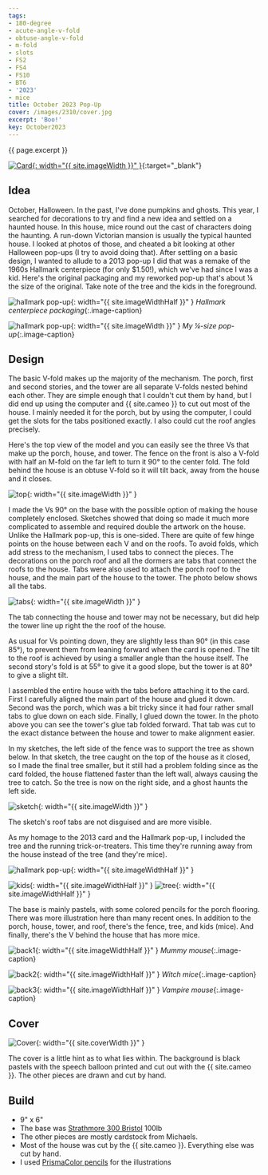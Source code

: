 ```yaml
---
tags:
- 180-degree
- acute-angle-v-fold
- obtuse-angle-v-fold
- m-fold
- slots
- FS2
- FS4
- FS10
- BT6
- '2023'
- mice
title: October 2023 Pop-Up
cover: /images/2310/cover.jpg
excerpt: 'Boo!'
key: October2023
---
```

{{ page.excerpt }}

[![Card]({{site.baseurl}}/images/2310/popup.gif){: width="{{ site.imageWidth }}" }](/images/2310/popup.gif "Click to replay in a new tab"){:target="_blank"}

## Idea

October, Halloween. In the past, I've done pumpkins and ghosts. This year, I searched for decorations to try and find a new idea and settled on a haunted house. In this house, mice round out the cast of characters doing the haunting. A run-down Victorian mansion is usually the typical haunted house. I looked at photos of those, and cheated a bit looking at other Halloween pop-ups (I try to avoid doing that). After settling on a basic design, I wanted to allude to a 2013 pop-up I did that was a remake of the 1960s Hallmark centerpiece (for only $1.50!), which we've had since I was a kid. Here's the original packaging and my reworked pop-up that's about &frac14; the size of the original. Take note of the tree and the kids in the foreground.

![hallmark pop-up]({{site.baseurl}}/images/2310/hallmark-cover.jpg){: width="{{ site.imageWidthHalf }}" }
*Hallmark centerpiece packaging*{:.image-caption}

![hallmark pop-up]({{site.baseurl}}/images/2310/remake-pop-up.jpg){: width="{{ site.imageWidth }}" }
*My &frac14;-size pop-up*{:.image-caption}

## Design

The basic V-fold makes up the majority of the mechanism. The porch, first and second stories, and the tower are all separate V-folds nested behind each other. They are simple enough that I couldn't cut them by hand, but I did end up using the computer and {{ site.cameo }} to cut out most of the house. I mainly needed it for the porch, but by using the computer, I could get the slots for the tabs positioned exactly. I also could cut the roof angles precisely.

Here's the top view of the model and you can easily see the three Vs that make up the porch, house, and tower. The fence on the front is also a V-fold with half an M-fold on the far left to turn it 90&deg; to the center fold. The fold behind the house is an obtuse V-fold so it will tilt back, away from the house and it closes.

![top]({{site.baseurl}}/images/2310/top.jpg){: width="{{ site.imageWidth }}" }

I made the Vs 90&deg; on the base with the possible option of making the house completely enclosed. Sketches showed that doing so made it much more complicated to assemble and required double the artwork on the house. Unlike the Hallmark pop-up, this is one-sided. There are quite of few hinge points on the house between each V and on the roofs. To avoid folds, which add stress to the mechanism, I used tabs to connect the pieces. The decorations on the porch roof and all the dormers are tabs that connect the roofs to the house. Tabs were also used to attach the porch roof to the house, and the main part of the house to the tower. The photo below shows all the tabs.

![tabs]({{site.baseurl}}/images/2310/tabs.jpg){: width="{{ site.imageWidth }}" }

The tab connecting the house and tower may not be necessary, but did help the tower line up right the the roof of the house.

As usual for Vs pointing down, they are slightly less than 90&deg; (in this case 85&deg;), to prevent them from leaning forward when the card is opened. The tilt to the roof is achieved by using a smaller angle than the house itself. The second story's fold is at 55&deg; to give it a good slope, but the tower is at 80&deg; to give a slight tilt.

I assembled the entire house with the tabs before attaching it to the card. First I carefully aligned the main part of the house and glued it down. Second was the porch, which was a bit tricky since it had four rather small tabs to glue down on each side. Finally, I glued down the tower. In the photo above you can see the tower's glue tab folded forward. That tab was cut to the exact distance between the house and tower to make alignment easier.

In my sketches, the left side of the fence was to support the tree as shown below. In that sketch, the tree caught on the top of the house as it closed, so I made the final tree smaller, but it still had a problem folding since as the card folded, the house flattened faster than the left wall, always causing the tree to catch. So the tree is now on the right side, and a ghost haunts the left side.

![sketch]({{site.baseurl}}/images/2310/sketch.jpg){: width="{{ site.imageWidth }}" }

The sketch's roof tabs are not disguised and are more visible.

As my homage to the 2013 card and the Hallmark pop-up, I included the tree and the running trick-or-treaters. This time they're running away from the house instead of the tree (and they're mice).

![hallmark pop-up]({{site.baseurl}}/images/2310/hallmark-pop-up.jpg){: width="{{ site.imageWidthHalf }}" }

![kids]({{site.baseurl}}/images/2310/kids.jpg){: width="{{ site.imageWidthHalf }}" }
![tree]({{site.baseurl}}/images/2310/tree.jpg){: width="{{ site.imageWidthHalf }}" }

The base is mainly pastels, with some colored pencils for the porch flooring. There was more illustration here than many recent ones. In addition to the porch, house, tower, and roof, there's the fence, tree, and kids (mice). And finally, there's the V behind the house that has more mice.

![back1]({{site.baseurl}}/images/2310/back1.jpg){: width="{{ site.imageWidthHalf }}" }
*Mummy mouse*{:.image-caption}

![back2]({{site.baseurl}}/images/2310/back2.jpg){: width="{{ site.imageWidthHalf }}" }
*Witch mice*{:.image-caption}

![back3]({{site.baseurl}}/images/2310/back3.jpg){: width="{{ site.imageWidthHalf }}" }
*Vampire mouse*{:.image-caption}

## Cover

![Cover]({{site.baseurl}}{{page.cover}}){: width="{{ site.coverWidth }}" }

The cover is a little hint as to what lies within. The background is black pastels with the speech balloon printed and cut out with the {{ site.cameo }}. The other pieces are drawn and cut by hand.

## Build

- 9" x 6"
- The base was [Strathmore 300 Bristol](/supplies.html#strathmore-300-bristol) 100lb
- The other pieces are mostly cardstock from Michaels.
- Most of the house was cut by the {{ site.cameo }}. Everything else was cut by hand.
- I used [PrismaColor pencils](/supplies.html#prismacolor-colored-pencils) for the illustrations
